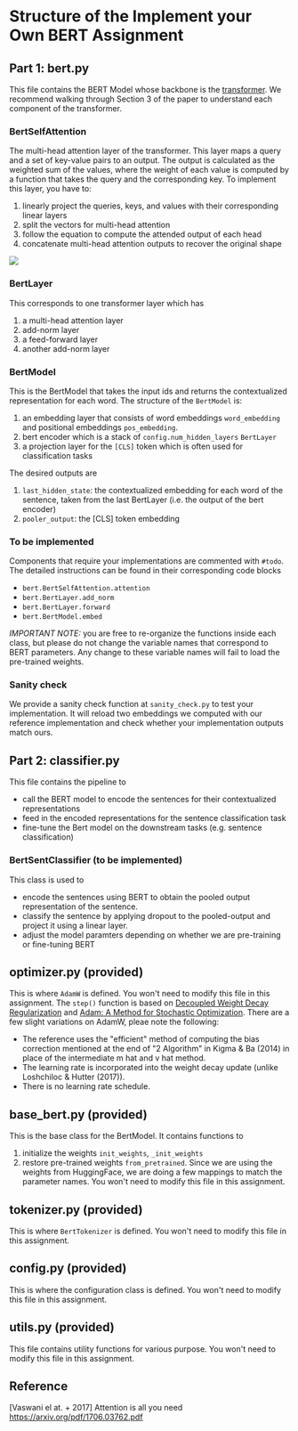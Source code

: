 # Structure of the Implement your Own BERT Assignment

## Part 1: bert.py
This file contains the BERT Model whose backbone is the [transformer](https://arxiv.org/pdf/1706.03762.pdf). We recommend walking through Section 3 of the paper to understand each component of the transformer.

### BertSelfAttention
The multi-head attention layer of the transformer. This layer maps a query and a set of key-value pairs to an output. The output is calculated as the weighted sum of the values, where the weight of each value is computed by a function that takes the query and the corresponding key. To implement this layer, you have to:
1. linearly project the queries, keys, and values with their corresponding linear layers
2. split the vectors for multi-head attention
3. follow the equation to compute the attended output of each head
4. concatenate multi-head attention outputs to recover the original shape

<img src="https://render.githubusercontent.com/render/math?math=Attention(Q,K,V)=softmax(\frac{QK^T}{\sqrt{d_k}}V)">

### BertLayer
This corresponds to one transformer layer which has
1. a multi-head attention layer
2. add-norm layer
3. a feed-forward layer
4. another add-norm layer

### BertModel
This is the BertModel that takes the input ids and returns the contextualized representation for each word. The structure of the ```BertModel``` is:
1. an embedding layer that consists of word embeddings ```word_embedding``` and positional embeddings ```pos_embedding```.
2. bert encoder which is a stack of ```config.num_hidden_layers``` ```BertLayer```
3. a projection layer for the ```[CLS]``` token which is often used for classification tasks

The desired outputs are
1. ```last_hidden_state```: the contextualized embedding for each word of the sentence, taken from the last BertLayer (i.e. the output of the bert encoder)
2. ```pooler_output```: the [CLS] token embedding

### To be implemented
Components that require your implementations are commented with ```#todo```. The detailed instructions can be found in their corresponding code blocks
* ```bert.BertSelfAttention.attention```
* ```bert.BertLayer.add_norm```
* ```bert.BertLayer.forward```
* ```bert.BertModel.embed```

*IMPORTANT NOTE:* you are free to re-organize the functions inside each class, but please do not change the variable names that correspond to BERT parameters. Any change to these variable names will fail to load the pre-trained weights.

### Sanity check
We provide a sanity check function at ```sanity_check.py``` to test your implementation. It will reload two embeddings we computed with our reference implementation and check whether your implementation outputs match ours.


## Part 2: classifier.py
This file contains the pipeline to
* call the BERT model to encode the sentences for their contextualized representations
* feed in the encoded representations for the sentence classification task
* fine-tune the Bert model on the downstream tasks (e.g. sentence classification)


### BertSentClassifier (to be implemented)
This class is used to
* encode the sentences using BERT to obtain the pooled output representation of the sentence.
* classify the sentence by applying dropout to the pooled-output and project it using a linear layer.
* adjust the model paramters depending on whether we are pre-training or fine-tuning BERT

## optimizer.py  (provided)
This is where `AdamW` is defined. You won't need to modify this file in this assignment.
The `step()` function is based on [Decoupled Weight Decay Regularization](https://arxiv.org/abs/1711.05101) and [Adam: A Method for Stochastic Optimization](https://arxiv.org/abs/1412.6980).
There are a few slight variations on AdamW, pleae note the following:
- The reference uses the "efficient" method of computing the bias correction mentioned at the end of "2 Algorithm" in Kigma & Ba (2014) in place of the intermediate m hat and v hat method.
- The learning rate is incorporated into the weight decay update (unlike Loshchiloc & Hutter (2017)).
- There is no learning rate schedule.


## base_bert.py (provided)
This is the base class for the BertModel. It contains functions to
1. initialize the weights ``init_weights``, ``_init_weights``
2. restore pre-trained weights ``from_pretrained``. Since we are using the weights from HuggingFace, we are doing a few mappings to match the parameter names.
You won't need to modify this file in this assignment.

## tokenizer.py (provided)
This is where `BertTokenizer` is defined. You won't need to modify this file in this assignment.

## config.py (provided)
This is where the configuration class is defined. You won't need to modify this file in this assignment.

## utils.py (provided)
This file contains utility functions for various purpose. You won't need to modify this file in this assignment.

## Reference
[Vaswani el at. + 2017] Attention is all you need https://arxiv.org/pdf/1706.03762.pdf
